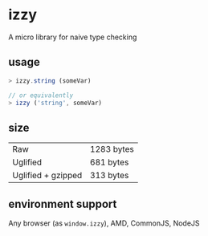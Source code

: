 # izzy

A micro library for naive type checking

## usage

```js
> izzy.string (someVar)

// or equivalently
> izzy ('string', someVar)
```

## size

|						|				|
|-----------------------|---------------|
| Raw					| 1283 bytes	|
| Uglified				| 681 bytes		|
| Uglified + gzipped	| 313 bytes		|

## environment support

Any browser (as `window.izzy`), AMD, CommonJS, NodeJS